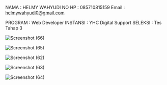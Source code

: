 NAMA : HELMY WAHYUDI
NO HP : 085710815159
Email : helmywahyudi0@gmail.com

PROGRAM : Web Developer
INSTANSI : YHC Digital Support
SELEKSI : Tes Tahap 3

![Screenshot (66)](https://user-images.githubusercontent.com/87838107/150624968-a1dc2cfe-47b1-49bf-8b69-e2e429c5b8a9.png)

![Screenshot (65)](https://user-images.githubusercontent.com/87838107/150624972-99ee3f23-c413-4d73-8682-04408cbd5362.png)

![Screenshot (62)](https://user-images.githubusercontent.com/87838107/150624973-b78f1682-a650-4d89-9fd7-78ddaa7eb974.png)

![Screenshot (63)](https://user-images.githubusercontent.com/87838107/150624983-055dc033-98d9-4239-bbc7-3ccf2bbe0ca0.png)

![Screenshot (64)](https://user-images.githubusercontent.com/87838107/150624989-e4004b8c-e542-4bd5-a371-30a4e95e3609.png)

